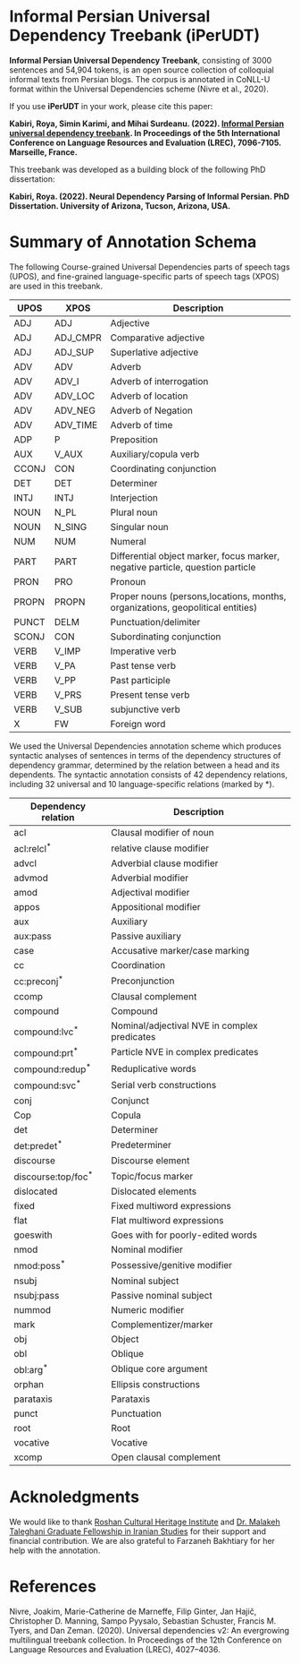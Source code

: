 # Informal Persian Universal Dependency Treebank (iPerUDT)
**Informal Persian Universal Dependency Treebank**, consisting of 3000 sentences and 54,904 tokens, is an open source collection of colloquial informal texts from Persian blogs. The corpus is annotated in CoNLL-U format within the Universal Dependencies scheme (Nivre et al., 2020).

If you use **iPerUDT** in your work, please cite this paper:

**Kabiri, Roya, Simin Karimi, and Mihai Surdeanu. (2022). [Informal Persian universal dependency treebank](http://www.lrec-conf.org/proceedings/lrec2022/pdf/2022.lrec-1.768.pdf). In Proceedings of the 5th International Conference on Language Resources and Evaluation (LREC), 7096-7105. Marseille, France.**

This treebank was developed as a building block of the following PhD dissertation:

**Kabiri, Roya. (2022). Neural Dependency Parsing of Informal Persian. PhD Dissertation. University of Arizona, Tucson, Arizona, USA.** 



# Summary of Annotation Schema
The following Course-grained Universal Dependencies parts of speech tags (UPOS), and fine-grained language-specific parts of speech tags (XPOS) are used in this treebank. 


| UPOS  | XPOS | Description |
| ------------- | ------------- | ------------- |
| ADJ  | ADJ  | Adjective  |
| ADJ  | ADJ_CMPR  | Comparative adjective  |
| ADJ  | ADJ_SUP  | Superlative adjective  |
| ADV  | ADV  | Adverb  |
| ADV  | ADV_I  | Adverb of interrogation  |
| ADV  | ADV_LOC  | Adverb of location  |
| ADV | ADV_NEG  | Adverb of Negation  |
| ADV  | ADV_TIME  | Adverb of time  |
| ADP  | P  | Preposition  |
| AUX  | V_AUX  | Auxiliary/copula verb  |
| CCONJ  | CON  | Coordinating conjunction  |
| DET  | DET  | Determiner  |
| INTJ  | INTJ  | Interjection  |
| NOUN  | N_PL  | Plural noun  |
| NOUN  | N_SING  | Singular noun  |
| NUM  | NUM  | Numeral  |
| PART  | PART  | Differential object marker, focus marker, negative particle, question particle |
| PRON  | PRO  | Pronoun  |
| PROPN  | PROPN  | Proper nouns (persons,locations, months, organizations, geopolitical entities)  |
| PUNCT  | DELM  | Punctuation/delimiter  |
| SCONJ  | CON  | Subordinating conjunction  |
| VERB  | V_IMP  | Imperative verb  |
| VERB  | V_PA  | Past tense verb  |
| VERB  | V_PP  | Past participle  |
| VERB  | V_PRS | Present tense verb  |
| VERB  | V_SUB  | subjunctive verb  |
| X  | FW  | Foreign word  |

We used the Universal Dependencies annotation scheme which produces syntactic analyses of sentences in terms of the dependency structures of dependency grammar, determined by the relation between a head and its dependents. The syntactic annotation consists of 42 dependency relations, including 32 universal and 10 language-specific relations (marked by *). 

| Dependency relation  | Description |
| ------------- | ------------- |
| acl  | Clausal modifier of noun  |
| acl:relcl<sup>*</sup>  | relative clause modifier  |
| advcl  | Adverbial clause modifier  |
| advmod  | Adverbial modifier  |
| amod  | Adjectival modifier  |
| appos  | Appositional modifier |
| aux  | Auxiliary  |
| aux:pass  | Passive auxiliary  |
| case  | Accusative marker/case marking  |
| cc  | Coordination  |
| cc:preconj<sup>*</sup>  | Preconjunction  |
| ccomp  | Clausal complement  |
| compound  | Compound  |
|  compound:lvc<sup>*</sup> | Nominal/adjectival NVE in complex predicates  |
| compound:prt<sup>*</sup>  | Particle NVE in complex predicates  |
| compound:redup<sup>*</sup>  | Reduplicative words |
| compound:svc<sup>*</sup>  | Serial verb constructions  |
| conj  | Conjunct  |
| Cop  | Copula  |
| det  | Determiner  |
| det:predet<sup>*</sup>  | Predeterminer  |
| discourse  | Discourse element |
| discourse:top/foc<sup>*</sup>  | Topic/focus marker  |
| dislocated | Dislocated elements  |
| fixed  | Fixed multiword expressions  |
| flat  | Flat multiword expressions   |
| goeswith  | Goes with for poorly-edited words  |
| nmod  | Nominal modifier  |
| nmod:poss<sup>*</sup>  | Possessive/genitive modifier  |
| nsubj  | Nominal subject  |
| nsubj:pass  | Passive nominal subject  |
| nummod  | Numeric modifier  |
| mark  | Complementizer/marker  |
| obj  | Object |
| obl  | Oblique  |
| obl:arg<sup>*</sup>  | Oblique core argument  |
| orphan  | Ellipsis constructions  |
| parataxis  | Parataxis  |
| punct  | Punctuation  |
| root  | Root |
| vocative  | Vocative  |
| xcomp  | Open clausal complement  |


# Acknoledgments 
We would like to thank [Roshan Cultural Heritage Institute](https://roshan-institute.org/) and [Dr. Malakeh Taleghani Graduate Fellowship in Iranian Studies](https://linguistics.arizona.edu/node/545) for their support and financial contribution. We are also grateful to Farzaneh Bakhtiary for her help with the annotation.

# References 

Nivre, Joakim, Marie-Catherine de Marneffe, Filip Ginter, Jan Hajič, Christopher D. Manning, Sampo Pyysalo, Sebastian Schuster, Francis M. Tyers, and Dan Zeman. (2020). Universal dependencies v2: An evergrowing multilingual treebank collection. In Proceedings of the 12th Conference on Language Resources and Evaluation (LREC), 4027–4036.













